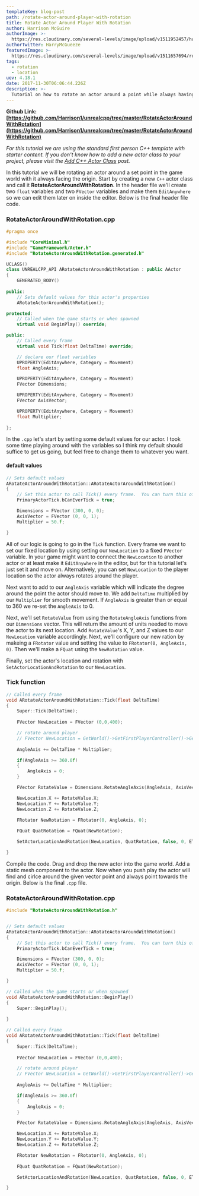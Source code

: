 ```yaml
---
templateKey: blog-post
path: /rotate-actor-around-player-with-rotation
title: Rotate Actor Around Player With Rotation
author: Harrison McGuire
authorImage: >-
  https://res.cloudinary.com/several-levels/image/upload/v1511952457/harrison-mcguire_c8hczw.jpg
authorTwitter: HarryMcGueeze
featuredImage: >-
  https://res.cloudinary.com/several-levels/image/upload/v1511657694/rotate-object-with-rotation_lnv9tc.jpg
tags:
  - rotation
  - location
uev: 4.18.1
date: 2017-11-30T06:06:44.226Z
description: >-
  Tutorial on how to rotate an actor around a point while always having the actor face the origin.
---
```

**Github Link: [https://github.com/Harrison1/unrealcpp/tree/master/RotateActorAroundWithRotation](https://github.com/Harrison1/unrealcpp/tree/master/RotateActorAroundWithRotation)**

*For this tutorial we are using the standard first person C++ template with starter content. If you don't know how to add a new actor class to your project, please visit the [Add C++ Actor Class](/add-actor-class) post.*

In this tutorial we will be rotating an actor around a set point in the game world with it always facing the origin. Start by creating a new `C++` actor class and call it **RotateActorAroundWithRotation**. In the header file we'll create two `float` variables and two `FVector` variables and make them `EditAnywhere` so we can edit them later on inside the editor. Below is the final header file code.

### RotateActorAroundWithRotation.cpp
```cpp
#pragma once

#include "CoreMinimal.h"
#include "GameFramework/Actor.h"
#include "RotateActorAroundWithRotation.generated.h"

UCLASS()
class UNREALCPP_API ARotateActorAroundWithRotation : public AActor
{
	GENERATED_BODY()
	
public:	
	// Sets default values for this actor's properties
	ARotateActorAroundWithRotation();

protected:
	// Called when the game starts or when spawned
	virtual void BeginPlay() override;

public:	
	// Called every frame
	virtual void Tick(float DeltaTime) override;

	// declare our float variables
	UPROPERTY(EditAnywhere, Category = Movement)
	float AngleAxis;

	UPROPERTY(EditAnywhere, Category = Movement)
	FVector Dimensions;

	UPROPERTY(EditAnywhere, Category = Movement)
	FVector AxisVector;

	UPROPERTY(EditAnywhere, Category = Movement)
	float Multiplier;
	
};
```

In the `.cpp` let's start by setting some default values for our actor. I took some time playing around with the variables so I think my default should suffice to get us going, but feel free to change them to whatever you want.

#### default values
```cpp
// Sets default values
ARotateActorAroundWithRotation::ARotateActorAroundWithRotation()
{
 	// Set this actor to call Tick() every frame.  You can turn this off to improve performance if you don't need it.
	PrimaryActorTick.bCanEverTick = true;

	Dimensions = FVector (300, 0, 0);
	AxisVector = FVector (0, 0, 1);
	Multiplier = 50.f;

}
```

All of our logic is going to go in the `Tick` function. Every frame we want to set our fixed location by using setting our `NewLocation` to a fixed `FVector` variable. In your game might want to connect the `NewLocation` to another actor or at least make it `EditAnywhere` in the editor, but for this tutorial let's just set it and move on. Alternatively, you can set `NewLocation` to the player location so the actor always rotates around the player.

Next want to add to our `AngleAxis` variable which will indicate the degree around the point the actor should move to. We add `DeltaTime` multiplied by our `Multiplier` for smooth movement. If `AngleAxis` is greater than or equal to 360 we re-set the `AngleAxis` to 0.

Next, we'll set `RotateValue` from using the `RotateAngleAxis` functions from our `Dimensions` vector. This will return the amount of units needed to move the actor to its next location. Add `RotateValue`'s X, Y, and Z values to our `NewLocation` variable accordingly. Next, we'll configure our new ration by makeing a `FRotator` value and setting the value to `FRotator(0, AngleAxis, 0)`. Then we'll make a `FQuat` using the `NewRotation` value.

Finally, set the actor's location and rotation with `SetActorLocationAndRotation` to our `NewLocation`. 

### Tick function
```cpp
// Called every frame
void ARotateActorAroundWithRotation::Tick(float DeltaTime)
{
	Super::Tick(DeltaTime);
	
	FVector NewLocation = FVector (0,0,400);

	// rotate around player
	// FVector NewLocation = GetWorld()->GetFirstPlayerController()->GetPawn()->GetActorLocation();
	
	AngleAxis += DeltaTime * Multiplier;

	if(AngleAxis >= 360.0f) 
	{
		AngleAxis = 0;
	}

	FVector RotateValue = Dimensions.RotateAngleAxis(AngleAxis, AxisVector);

	NewLocation.X += RotateValue.X;
	NewLocation.Y += RotateValue.Y;
	NewLocation.Z += RotateValue.Z;

	FRotator NewRotation = FRotator(0, AngleAxis, 0);
	
	FQuat QuatRotation = FQuat(NewRotation);

	SetActorLocationAndRotation(NewLocation, QuatRotation, false, 0, ETeleportType::None);

}
```

Compile the code. Drag and drop the new actor into the game world. Add a static mesh component to the actor. Now when you push play the actor will find and cirlce around the given vector point and always point towards the origin. Below is the final `.cpp` file.

### RotateActorAroundWithRotation.cpp
```cpp
#include "RotateActorAroundWithRotation.h"


// Sets default values
ARotateActorAroundWithRotation::ARotateActorAroundWithRotation()
{
 	// Set this actor to call Tick() every frame.  You can turn this off to improve performance if you don't need it.
	PrimaryActorTick.bCanEverTick = true;

	Dimensions = FVector (300, 0, 0);
	AxisVector = FVector (0, 0, 1);
	Multiplier = 50.f;

}

// Called when the game starts or when spawned
void ARotateActorAroundWithRotation::BeginPlay()
{
	Super::BeginPlay();
	
}

// Called every frame
void ARotateActorAroundWithRotation::Tick(float DeltaTime)
{
	Super::Tick(DeltaTime);
	
	FVector NewLocation = FVector (0,0,400);

	// rotate around player
	// FVector NewLocation = GetWorld()->GetFirstPlayerController()->GetPawn()->GetActorLocation();
	
	AngleAxis += DeltaTime * Multiplier;

	if(AngleAxis >= 360.0f) 
	{
		AngleAxis = 0;
	}

	FVector RotateValue = Dimensions.RotateAngleAxis(AngleAxis, AxisVector);

	NewLocation.X += RotateValue.X;
	NewLocation.Y += RotateValue.Y;
	NewLocation.Z += RotateValue.Z;

	FRotator NewRotation = FRotator(0, AngleAxis, 0);
	
	FQuat QuatRotation = FQuat(NewRotation);

	SetActorLocationAndRotation(NewLocation, QuatRotation, false, 0, ETeleportType::None);

}
```